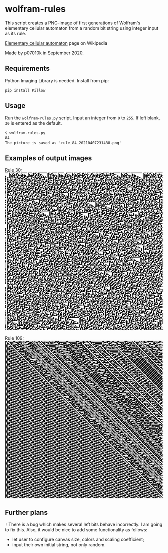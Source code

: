 # wolfram-rules
This script creates a PNG-image of first generations of Wolfram's elementary cellular automaton from a random bit string using integer input as its rule.

[Elementary cellular automaton](https://en.wikipedia.org/wiki/Elementary_cellular_automaton "Elementary cellular automaton") page on Wikipedia

Made by p07010k in September 2020.

## Requirements
Python Imaging Library is needed. Install from pip:
```
pip install Pillow
```

## Usage
Run the `wolfram-rules.py` script. Input an integer from `0` to `255`. If left blank, `30` is entered as the default.
```
$ wolfram-rules.py
84
The picture is saved as 'rule_84_20210407231438.png'
```

## Examples of output images
Rule 30:
![Rule 30](examples/rule_30_20210407224709.png)

Rule 109:
![Rule 109](examples/rule_109_20210407224850.png)

## Further plans
`!` There is a bug which makes several left bits behave incorrectly. I am going to fix this.
Also, it would be nice to add some functionality as follows:
- let user to configure canvas size, colors and scaling coefficient;
- input their own initial string, not only random.
